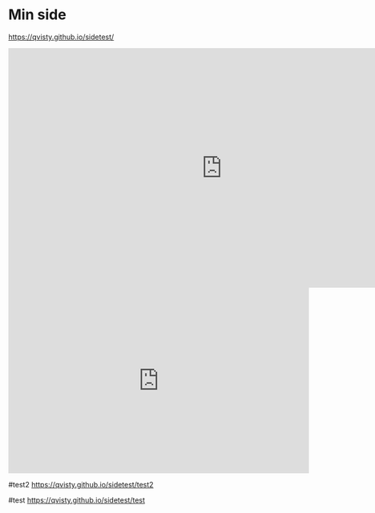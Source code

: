 # Min side
https://qvisty.github.io/sidetest/

<iframe allowfullscreen width='852' height='479' scrolling='no' frameborder='0' style='border: none;' src='https://www.wevideo.com/embed/#1035486475' allowfullscreen></iframe>


<iframe width="600" height="371" seamless frameborder="0" scrolling="no" src="https://docs.google.com/spreadsheets/d/e/2PACX-1vROMdCdUU0lBJzZRz-AQTzZKJAXZdNqfi16nBgc-lHWIMCKiYJniAy4Y1vkzobuoWFvaVRumcTtDKkj/pubchart?oid=1855341277&amp;format=interactive"></iframe>

#test2
https://qvisty.github.io/sidetest/test2

#test
https://qvisty.github.io/sidetest/test

